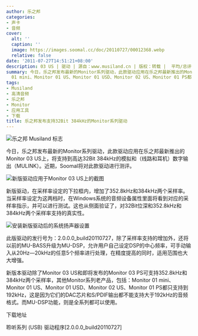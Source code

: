 ```yaml
---
author: 乐之邦
categories:
- 声卡
- 音频
cover:
  alt: ''
  caption: ''
  image: https://images.soomal.cc/doc/20110727/00012368.webp
  relative: false
date: '2011-07-27T14:51:21+08:00'
description: 03 US | 驱动 | 源自：www.musiland.cn | 版权：转载 |  平均/总评分：10.00/40
summary: 今日，乐之邦发布最新的Monitor系列驱动，此款驱动应用在乐之邦最新推出的Monitor 03 US上，将支持到高达32Bit 384kHz的模拟和（线路和耳机）数字输出（MULINK）。而其他Monitor系列老产品，包括：Monitor
  01 mini、Monitor 01 US、Monitor 01 USD、Monitor 02 US、Monitor 01 PS都只支持到192kHz。
tags:
- Musiland
- 高清音频
- 乐之邦
- Monitor
- 应用工具
- 下载
title: 乐之邦发布支持32Bit 384kHz的Monitor系列驱动
---
```


![乐之邦 Musiland 标志](https://images.soomal.cc/doc/20091012/00002920.webp)



今日，乐之邦发布最新的Monitor系列驱动，此款驱动应用在乐之邦最新推出的Monitor 03 US上，将支持到高达32Bit 384kHz的模拟和（线路和耳机）数字输出（MULINK）。近期，Soomal将对此款驱动进行测评。



![新版驱动应用于Monitor 03 US上的截图](https://images.soomal.cc/doc/20110727/00012368.webp)



新版驱动，在采样率设定的下拉框内，增加了352.8kHz和384kHz两个采样率。当采样率设定为这两档时，在Windows系统的音频设备属性里面将看到对应的采样率指示，并可以进行测试。这也从侧面验证了，对32Bit位深和352.8kHz和384kHz两个采样率支持的真实性。



![安装新版驱动后的系统扬声器设置](https://images.soomal.cc/doc/20110727/00012369.webp)



此版驱动的发行号为：2.0.0.0_build20110727，除了采样率支持的增加外，还将以前的MU-BASS升级为MU-DSP，允许用户自己设定DSP的中心频率，可手动输入从20Hz―20kHz的任意5个频率进行处理，在精度提高的同时，适用范围也大大增强。



新版本驱动除了Monitor 03 US和即将发布的Monitor 03 PS可支持352.8kHz和384kHz两个采样率，其他Monitor系列老产品，包括：Monitor 01 mini、Monitor 01 US、Monitor 01 USD、Monitor 02 US、Monitor 01 PS都只支持到192kHz，这是因为它们的DAC芯片和S/PDIF输出都不能支持大于192kHz的音频格式。而MU-DSP功能，则是全系列都可以使用。



下载地址



聆听系列 (USB) 驱动程序[2.0.0.0_build20110727]
